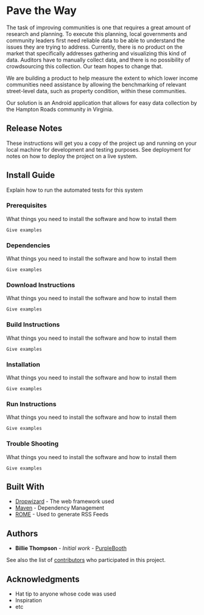 # Pave the Way

The task of improving communities is one that requires a great amount of research and planning. To execute this planning, local governments and community leaders first need reliable data to be able to understand the issues they are trying to address. Currently, there is no product on the market that specifically addresses gathering and visualizing this kind of data. Auditors have to manually collect data, and there is no possibility of crowdsourcing this collection. Our team hopes to change that. 

We are building a product to help measure the extent to which lower income communities need assistance by allowing the benchmarking of relevant street-level data, such as property condition, within these communities.

Our solution is an Android application that allows for easy data collection by the Hampton Roads community in Virginia.


## Release Notes

These instructions will get you a copy of the project up and running on your local machine for development and testing purposes. See deployment for notes on how to deploy the project on a live system.

## Install Guide

Explain how to run the automated tests for this system

### Prerequisites

What things you need to install the software and how to install them

```
Give examples
```

### Dependencies

What things you need to install the software and how to install them

```
Give examples
```

### Download Instructions

What things you need to install the software and how to install them

```
Give examples
```

### Build Instructions

What things you need to install the software and how to install them

```
Give examples
```

### Installation

What things you need to install the software and how to install them

```
Give examples
```

### Run Instructions

What things you need to install the software and how to install them

```
Give examples
```

### Trouble Shooting

What things you need to install the software and how to install them

```
Give examples
```

## Built With

* [Dropwizard](http://www.dropwizard.io/1.0.2/docs/) - The web framework used
* [Maven](https://maven.apache.org/) - Dependency Management
* [ROME](https://rometools.github.io/rome/) - Used to generate RSS Feeds

## Authors

* **Billie Thompson** - *Initial work* - [PurpleBooth](https://github.com/PurpleBooth)

See also the list of [contributors](https://github.com/your/project/contributors) who participated in this project.

## Acknowledgments

* Hat tip to anyone whose code was used
* Inspiration
* etc

